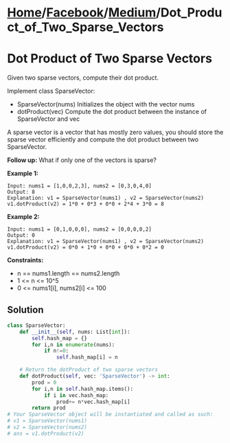 # [Home](./../..)/[Facebook](./..)/[Medium](./)/Dot_Product_of_Two_Sparse_Vectors
<h1>Dot Product of Two Sparse Vectors</h1>

<p>
Given two sparse vectors, compute their dot product.

Implement class SparseVector:
</p>

* SparseVector(nums) Initializes the object with the vector nums
* dotProduct(vec) Compute the dot product between the instance of SparseVector and vec

<p>
A sparse vector is a vector that has mostly zero values, you should store the sparse vector efficiently and compute the dot product between two SparseVector.

<b>Follow up:</b> What if only one of the vectors is sparse?
</p>

<b>Example 1:</b>

    Input: nums1 = [1,0,0,2,3], nums2 = [0,3,0,4,0]
    Output: 8
    Explanation: v1 = SparseVector(nums1) , v2 = SparseVector(nums2)
    v1.dotProduct(v2) = 1*0 + 0*3 + 0*0 + 2*4 + 3*0 = 8
    
<b>Example 2:</b>

    Input: nums1 = [0,1,0,0,0], nums2 = [0,0,0,0,2]
    Output: 0
    Explanation: v1 = SparseVector(nums1) , v2 = SparseVector(nums2)
    v1.dotProduct(v2) = 0*0 + 1*0 + 0*0 + 0*0 + 0*2 = 0

<b>Constraints:</b>

- n == nums1.length == nums2.length
- 1 <= n <= 10^5
- 0 <= nums1[i], nums2[i] <= 100

<h2>Solution</h2>

```python
class SparseVector:
    def __init__(self, nums: List[int]):
        self.hash_map = {}
        for i,n in enumerate(nums):
            if n!=0:
                self.hash_map[i] = n

    # Return the dotProduct of two sparse vectors
    def dotProduct(self, vec: 'SparseVector') -> int:
        prod = 0
        for i,n in self.hash_map.items():
            if i in vec.hash_map:
                prod+= n*vec.hash_map[i]
        return prod
# Your SparseVector object will be instantiated and called as such:
# v1 = SparseVector(nums1)
# v2 = SparseVector(nums2)
# ans = v1.dotProduct(v2)
```
